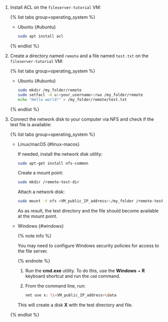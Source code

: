1. Install ACL on the `fileserver-tutorial` VM:

   {% list tabs group=operating_system %}

   - Ubuntu {#ubuntu}

     ```bash
     sudo apt install acl
     ```

   {% endlist %}

1. Create a directory named `remote` and a file named `test.txt` on the `fileserver-tutorial` VM:

   {% list tabs group=operating_system %}

   - Ubuntu {#ubuntu}

     ```bash
     sudo mkdir /my_folder/remote
     sudo setfacl -m u:<your_username>:rwx /my_folder/remote
     echo "Hello world!" > /my_folder/remote/test.txt
     ```

   {% endlist %}

1. Connect the network disk to your computer via NFS and check if the test file is available:

   {% list tabs group=operating_system %}

   - Linux/macOS {#linux-macos}

     If needed, install the network disk utility:

     ```bash
     sudo apt-get install nfs-common
     ```

     Create a mount point:

     ```bash
     sudo mkdir /remote-test-dir
     ```

     Attach a network disk:

     ```bash
     sudo mount -t nfs <VM_public_IP_address>:/my_folder /remote-test-dir
     ```

     As as result, the test directory and the file should become available at the mount point.

   - Windows {#windows}

     {% note info %}

     You may need to configure Windows security policies for access to the file server.

     {% endnote %}

     1. Run the **cmd.exe** utility. To do this, use the **Windows** + **R** keyboard shortcut and run the `cmd` command.
     1. From the command line, run:

        ```bash
        net use x: \\<VM_public_IP_address>\data
        ```

     This will create a disk **X** with the test directory and file.

   {% endlist %}